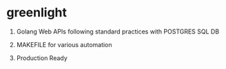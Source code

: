 # greenlight

  1) Golang Web APIs following standard practices with POSTGRES SQL DB


  2) MAKEFILE for various automation
  
  3) Production Ready

